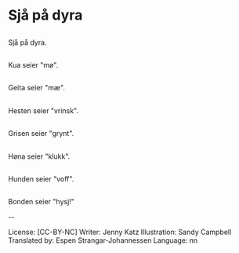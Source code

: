 # Sjå på dyra

##
Sjå på dyra.

##
Kua seier "mø".

##
Geita seier "mæ".

##
Hesten seier "vrinsk".

##
Grisen seier "grynt".

##
Høna seier "klukk".

##
Hunden seier "voff".

##
Bonden seier "hysj!"

--

License: [CC-BY-NC]
Writer: Jenny Katz
Illustration: Sandy Campbell
Translated by: Espen Strangar-Johannessen
Language: nn
